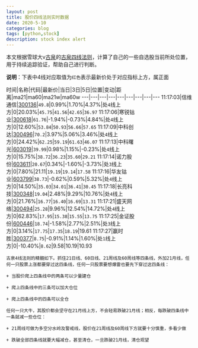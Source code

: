 ```yaml
---
layout: post
title: 股价四线法则实时数据
date: 2020-5-10
categories: blog
tags: [python,stock]
description: stock index alert
---
```



本文根据雪球大v[古泉](https://xueqiu.com/u/7148646888)的[古泉四线法则](https://xueqiu.com/7148646888/130498192)，计算了自己的一些自选股当前所处位置，用于持续追踪验证，帮助自己进行判断。

**说明**：下表中4线对应取值为`红色`表示最新价处于对应指标上方，属正面

时间|名称|代码|最新价|当日|3日|5日|位置|变动|距离|ma21|ma60|ma21w|ma60w
---|---|---|---|---|---|---|---|---
11:17:03|信维通信|[300136](https://xueqiu.com/S/SZ300136)|`49.8`|0.99%|1.70%|4.37%|处`4`线上方|0|20.03%|`45.75`|`41.56`|`42.65`|`36.97`
11:17:06|寒锐钴业|[300618](https://xueqiu.com/S/SZ300618)|`61.76`|-1.94%|-0.73%|4.84%|处`4`线上方|0|12.60%|`53.84`|`50.93`|`56.66`|`57.65`
11:17:09|中科创达|[300496](https://xueqiu.com/S/SZ300496)|`70.2`|3.97%|5.06%|3.46%|处`4`线上方|0|24.42%|`62.25`|`59.19`|`61.63`|`46.07`
11:17:13|中科曙光|[603019](https://xueqiu.com/S/SH603019)|`39.99`|0.98%|1.15%|-0.23%|处`4`线上方|0|15.75%|`38.72`|`36.23`|`35.60`|`29.21`
11:17:14|诺力股份|[603611](https://xueqiu.com/S/SH603611)|`20.67`|0.34%|-1.60%|-3.73%|处`3`线上方|0|7.80%|21.11|`19.19`|`19.14`|`17.58`
11:17:16|华友钴业|[603799](https://xueqiu.com/S/SH603799)|`38.73`|-0.62%|0.59%|5.32%|处`4`线上方|0|14.50%|`35.03`|`34.01`|`36.41`|`30.45`
11:17:18|长亮科技|[300348](https://xueqiu.com/S/SZ300348)|`19.04`|2.48%|9.29%|10.76%|处`4`线上方|0|21.76%|`16.77`|`16.40`|`16.69`|`13.31`
11:17:21|盛天网络|[300494](https://xueqiu.com/S/SZ300494)|`25.28`|9.96%|12.54%|14.72%|处`4`线上方|0|62.83%|`17.95`|`15.38`|`15.55`|`13.75`
11:17:25|金证股份|[600446](https://xueqiu.com/S/SH600446)|`18.74`|-1.58%|2.77%|2.51%|处`3`线上方|0|3.14%|`17.75`|`17.35`|`18.19`|19.61
11:17:27|赢时胜|[300377](https://xueqiu.com/S/SZ300377)|`8.75`|-0.91%|1.14%|1.60%|处`1`线上方|0|-10.40%|`8.62`|9.58|10.19|10.93

```
古泉4线法则的精髓如下。抓住21日线、60日线、21周线及60周线等四条线，外加21月线，任何一只股票上涨都要穿过这四条线，任何一只股票要想爆雷也要先下穿过这四条线：

+ 当股价爬上四条线中的两条可以少量建仓

+ 爬上四条线中的三条可以加大仓位

+ 爬上四条线中的四条可以全仓

任何一只大牛，其股价都会坚守在21月线上方，不会轻易跌破21月线；相反，每跌破四条线中一条就减一些仓位：

+ 21周线可做为多空分水岭及警戒线，股价在21周线及60周线下方就要十分慎重，多看少做

+ 跌破全部四条线就要大幅减仓，甚至清仓，一旦跌破21月线，清仓观望
```